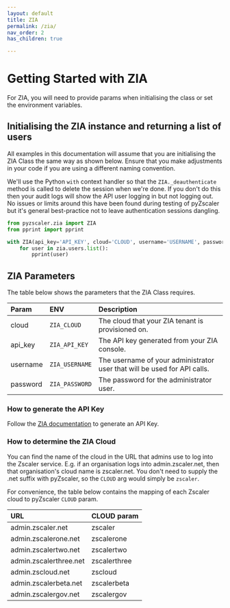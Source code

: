 ```yaml
---
layout: default 
title: ZIA 
permalink: /zia/ 
nav_order: 2 
has_children: true

---
```


# Getting Started with ZIA

For ZIA, you will need to provide params when initialising the class or set the environment variables.

## Initialising the ZIA instance and returning a list of users

All examples in this documentation will assume that you are initialising the ZIA Class the same way as shown below.
Ensure that you make adjustments in your code if you are using a different naming convention.

We'll use the Python ``with`` context handler so that the ``ZIA._deauthenticate`` method is called to delete the session
when we're done. If you don't do this then your audit logs will show the API user logging in but not logging out. No
issues or limits around this have been found during testing of pyZscaler but it's general best-practice not to leave
authentication sessions dangling.

```python
from pyzscaler.zia import ZIA
from pprint import pprint

with ZIA(api_key='API_KEY', cloud='CLOUD', username='USERNAME', password='PASSWORD') as zia:
    for user in zia.users.list():
        pprint(user)
```

## ZIA Parameters

The table below shows the parameters that the ZIA Class requires.

| Param        | ENV        | Description |
|:-------------|:------------------|:------|
| cloud           | `ZIA_CLOUD` | The cloud that your ZIA tenant is provisioned on.  |
| api_key | `ZIA_API_KEY`   | The API key generated from your ZIA console.  |
| username           | `ZIA_USERNAME`      | The username of your administrator user that will be used for API calls.   |
| password           | `ZIA_PASSWORD` | The password for the administrator user.  |

### How to generate the API Key

Follow the [ZIA documentation](https://help.zscaler.com/zia/api-getting-started#RetrieveAPIKey) to generate an API Key.

### How to determine the ZIA Cloud

You can find the name of the cloud in the URL that admins use to log into the Zscaler service. E.g. if an organisation
logs into admin.zscaler.net, then that organisation's cloud name is zscaler.net. You don't need to supply the .net
suffix with pyZscaler, so the `CLOUD` arg would simply be `zscaler`.

For convenience, the table below contains the mapping of each Zscaler cloud to pyZscaler `CLOUD` param.

| URL | CLOUD param |
|:----|:------|
| admin.zscaler.net | zscaler |
| admin.zscalerone.net | zscalerone |
| admin.zscalertwo.net | zscalertwo |
| admin.zscalerthree.net | zscalerthree |
| admin.zscloud.net | zscloud |
| admin.zscalerbeta.net | zscalerbeta |
| admin.zscalergov.net | zscalergov |



